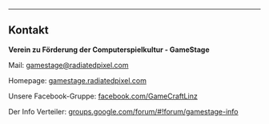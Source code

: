 - - - 
## Kontakt

**Verein zu Förderung der Computerspielkultur - GameStage**

Mail: [gamestage@radiatedpixel.com](mail:gamestage@radiatedpixel.com)

Homepage: [gamestage.radiatedpixel.com](http://gamestage.radiatedpixel.com/about/)

Unsere Facebook-Gruppe: [facebook.com/GameCraftLinz](https://www.facebook.com/GameCraftLinz)

Der Info Verteiler: [groups.google.com/forum/#!forum/gamestage-info](https://groups.google.com/forum/#!forum/gamestage-info)


